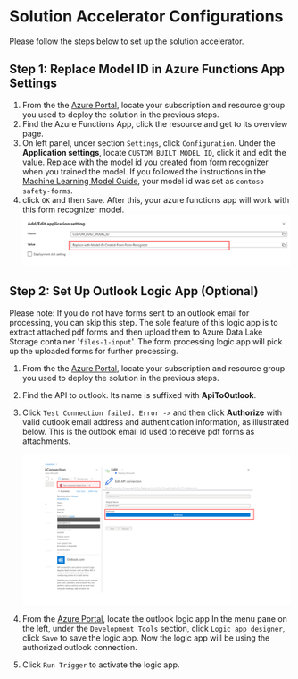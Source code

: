 # Solution Accelerator Configurations
Please follow the steps below to set up the solution accelerator. 

## Step 1: Replace Model ID in Azure Functions App Settings

1. From the the [Azure Portal](https://portal.azure.com), locate your subscription and resource group you used to deploy the solution in the previous steps.
2. Find the Azure Functions App, click the resource and get to its overview page. 
3. On left panel, under section `Settings`, click `Configuration`.  Under the **Application settings**, locate `CUSTOM_BUILT_MODEL_ID`, click it and edit the value. Replace with the model id you created from form recognizer when you trained the model. If you followed the instructions in the [Machine Learning Model Guide](../2_machine_learning_model/README.md), your model id was set as `contoso-safety-forms`. 
4. click `OK` and then `Save`. After this, your azure functions app will work with this form recognizer model.![PowerBIDataSource](../Images/AF-Set-Configuration-Model-ID.png)

## Step 2: Set Up Outlook Logic App (Optional)

Please note: If you do not have forms sent to an outlook email for processing, you can skip this step. The sole feature of this logic app is to extract attached pdf forms and then upload them to Azure Data Lake Storage container '`files-1-input`'. The form processing logic app will pick up the uploaded forms for further processing. 

1. From the the [Azure Portal](https://portal.azure.com), locate your subscription and resource group you used to deploy the solution in the previous steps.

2. Find the API to outlook. Its name is suffixed with **ApiToOutlook**. 

3. Click `Test Connection failed. Error ->` and then click **Authorize** with valid outlook email address and authentication information, as illustrated below. This is the outlook email id used to receive pdf forms as attachments. 

   ![ref](../Images/LA-Outlook-Connection-Authorize.png)

4. From the [Azure Portal](https://portal.azure.com), locate the outlook logic app In the menu pane on the left, under the `Development Tools` section, click `Logic app designer`, click `Save` to save the logic app. Now the logic app will be using the authorized outlook connection.

5. Click `Run Trigger` to activate the logic app.

